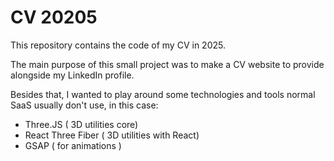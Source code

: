 # CV 20205

This repository contains the code of my CV in 2025.

The main purpose of this small project was to make a CV website to provide alongside my LinkedIn profile.

Besides that, I wanted to play around some technologies and tools normal SaaS usually don't use, in this case:

- Three.JS ( 3D utilities core)
- React Three Fiber ( 3D utilities with React)
- GSAP ( for animations )

